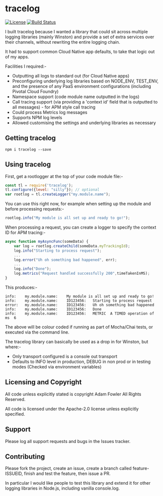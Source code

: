 # tracelog

[![License](https://img.shields.io/badge/License-Apache%202.0-blue.svg)](https://opensource.org/licenses/Apache-2.0)
[![Build Status](https://travis-ci.com/adamfowleruk/tracelog.svg?branch=master)](https://travis-ci.com/adamfowleruk/tracelog)

I built tracelog because I wanted a library that could sit across multiple logging libraries (mainly Winston) and provide a set of extra services over their channels, without rewriting the entire logging chain. 

It had to support common Cloud Native app defaults, to take that logic out of my apps.

Facilities I required:-
- Outputting all logs to standard out (for Cloud Native apps)
- Preconfiguring underlying log libraries based on NODE_ENV, TEST_ENV, and the presence of any PaaS environment configurations (including Pivotal Cloud Foundry)
- Namespace support (code module name outputted in the logs)
- Call tracing support (via providing a 'context id' field that is outputted to all messages) - for APM style call tracing
- Could process Metrics log messages
- Supports NPM log levels
- Allowed customising the settings and underlying libraries as necessary

## Getting tracelog

`npm i tracelog --save`

## Using tracelog

First, get a rootlogger at the top of your code module file:-

```javascript
const tl = require('tracelog');
tl.configure({level: "silly"}); // optional
var rootlog = tl.createLogger("my.module.name");
```

You can use this right now, for example when setting up the module and before processing requests:-

```javascript
rootlog.info("My module is all set up and ready to go!");
```

When processing a request, you can create a logger to specify the context ID for APM tracing:-

```javascript
async function myAsyncFunc(someData) {
    var log = rootlog.createChild(someData.myTrackingId);
    log.info("Starting to process request");
    ...
    log.error("Uh oh something bad happened", err);
    ...
    log.info("Done");
    log.metrics("Request handled successfully 200",timeTakenInMS);
}
```

This produces:-

```
info:    my.module.name:	My module is all set up and ready to go!
info:    my.module.name:	ID123456:	Starting to process request
error:   my.module.name:	ID123456:	Uh oh something bad happened
info:    my.module.name:	ID123456:	Done
info:    my.module.name:	ID123456:	METRIC  A TIMED operation of ms  6
```

The above will be colour coded if running as part of Mocha/Chai tests, or executed via the command line.

The tracelog library can basically be used as a drop in for Winston, but where:-
- Only transport configured is a console out transport
- Defaults to INFO level in production, DEBUG in non prod or in testing modes (Checked via environment variables)

## Licensing and Copyright

All code unless explicitly stated is copyright Adam Fowler All Rights Reserved.

All code is licensed under the Apache-2.0 license unless explicitly specified.

## Support

Please log all support requests and bugs in the Issues tracker.

## Contributing

Please fork the project, create an issue, create a branch called feature-ISSUEID, finish and test the feature, then issue a PR.

In particular I would like people to test this library and extend it for other logging libraries in Node.js, including vanilla console.log.
